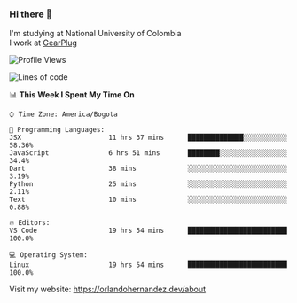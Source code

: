 ### Hi there 👋


<!--**AR4Z/AR4Z** is a ✨ _special_ ✨ repository because its `README.md` (this file) appears on your GitHub profile.

Here are some ideas to get you started:-->
I'm studying at National University of Colombia
<br>
I work at <a href="https://gearplug.io/en/">GearPlug</a>
<br>

<!--START_SECTION:waka-->
![Profile Views](http://img.shields.io/badge/Profile%20Views-0-blue)

![Lines of code](https://img.shields.io/badge/From%20Hello%20World%20I%27ve%20Written-22.1%20million%20lines%20of%20code-blue)

📊 **This Week I Spent My Time On** 

```text
⌚︎ Time Zone: America/Bogota

💬 Programming Languages: 
JSX                      11 hrs 37 mins      ██████████████░░░░░░░░░░░   58.36% 
JavaScript               6 hrs 51 mins       ████████░░░░░░░░░░░░░░░░░   34.4% 
Dart                     38 mins             ░░░░░░░░░░░░░░░░░░░░░░░░░   3.19% 
Python                   25 mins             ░░░░░░░░░░░░░░░░░░░░░░░░░   2.11% 
Text                     10 mins             ░░░░░░░░░░░░░░░░░░░░░░░░░   0.88%

🔥 Editors: 
VS Code                  19 hrs 54 mins      █████████████████████████   100.0%

💻 Operating System: 
Linux                    19 hrs 54 mins      █████████████████████████   100.0%

```


<!--END_SECTION:waka-->


Visit my website: https://orlandohernandez.dev/about

